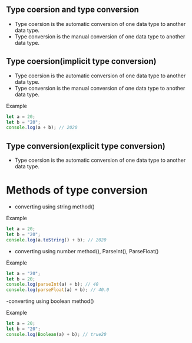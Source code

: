 ## Type coersion and type conversion
- Type coersion is the automatic conversion of one data type to another data type.
- Type conversion is the manual conversion of one data type to another data type.   

## Type coersion(implicit type conversion)
- Type coersion is the automatic conversion of one data type to another data type.
- Type conversion is the manual conversion of one data type to another data type.   

Example

```javascript
let a = 20;
let b = "20";
console.log(a + b); // 2020
```

## Type conversion(explicit type conversion)
- Type coersion is the automatic conversion of one data type to another data type.

# Methods of type conversion

- converting using string method()

Example

```javascript
let a = 20;
let b = "20";
console.log(a.toString() + b); // 2020
```

- converting using number method(), ParseInt(), ParseFloat()

Example

```javascript
let a = "20";
let b = 20;
console.log(parseInt(a) + b); // 40
console.log(parseFloat(a) + b); // 40.0
``` 
-converting using boolean method()

Example

```javascript
let a = 20;
let b = "20";   
console.log(Boolean(a) + b); // true20
```
